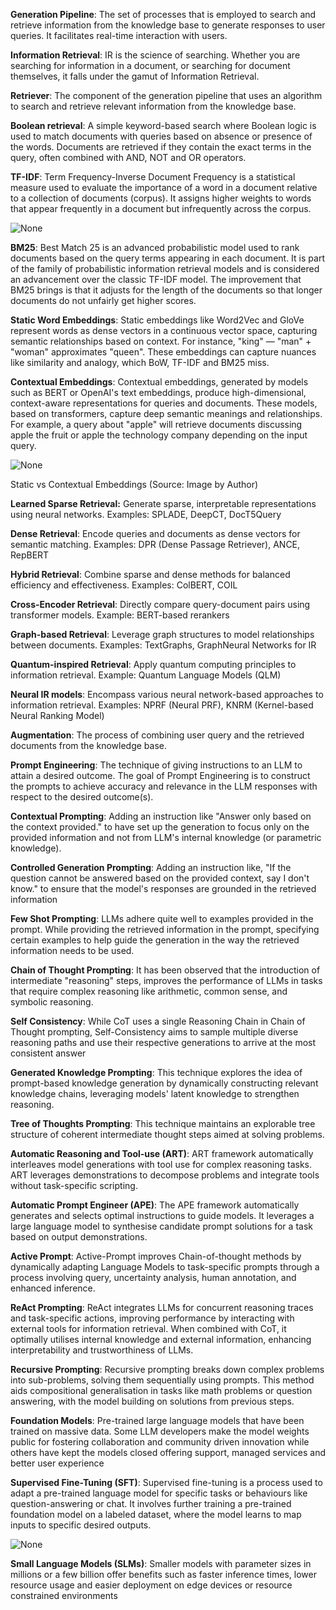 **Generation Pipeline**: The set of processes that is employed to search and retrieve information from the knowledge base to generate responses to user queries. It facilitates real-time interaction with users.

**Information Retrieval**: IR is the science of searching. Whether you are searching for information in a document, or searching for document themselves, it falls under the gamut of Information Retrieval.

**Retriever**: The component of the generation pipeline that uses an algorithm to search and retrieve relevant information from the knowledge base.

**Boolean retrieval**: A simple keyword-based search where Boolean logic is used to match documents with queries based on absence or presence of the words. Documents are retrieved if they contain the exact terms in the query, often combined with AND, NOT and OR operators.

**TF-IDF**: Term Frequency-Inverse Document Frequency is a statistical measure used to evaluate the importance of a word in a document relative to a collection of documents (corpus). It assigns higher weights to words that appear frequently in a document but infrequently across the corpus.

![None](https://miro.medium.com/v2/resize:fit:700/1*9VLpWevJ2a-Fnf6d-05gkg.png)


**BM25**: Best Match 25 is an advanced probabilistic model used to rank documents based on the query terms appearing in each document. It is part of the family of probabilistic information retrieval models and is considered an advancement over the classic TF-IDF model. The improvement that BM25 brings is that it adjusts for the length of the documents so that longer documents do not unfairly get higher scores.

**Static Word Embeddings**: Static embeddings like Word2Vec and GloVe represent words as dense vectors in a continuous vector space, capturing semantic relationships based on context. For instance, "king" — "man" + "woman" approximates "queen". These embeddings can capture nuances like similarity and analogy, which BoW, TF-IDF and BM25 miss.

**Contextual Embeddings**: Contextual embeddings, generated by models such as BERT or OpenAI's text embeddings, produce high-dimensional, context-aware representations for queries and documents. These models, based on transformers, capture deep semantic meanings and relationships. For example, a query about "apple" will retrieve documents discussing apple the fruit or apple the technology company depending on the input query.

![None](https://miro.medium.com/v2/resize:fit:700/1*buw8tbSpgEo5DvhrkSyJMw.png)

Static vs Contextual Embeddings (Source: Image by Author)

**Learned Sparse Retrieval:** Generate sparse, interpretable representations using neural networks. Examples: SPLADE, DeepCT, DocT5Query

**Dense Retrieval**: Encode queries and documents as dense vectors for semantic matching. Examples: DPR (Dense Passage Retriever), ANCE, RepBERT

**Hybrid Retrieval**: Combine sparse and dense methods for balanced efficiency and effectiveness. Examples: ColBERT, COIL

**Cross-Encoder Retrieval**: Directly compare query-document pairs using transformer models. Example: BERT-based rerankers

**Graph-based Retrieval**: Leverage graph structures to model relationships between documents. Examples: TextGraphs, GraphNeural Networks for IR

**Quantum-inspired Retrieval**: Apply quantum computing principles to information retrieval. Example: Quantum Language Models (QLM)

**Neural IR models**: Encompass various neural network-based approaches to information retrieval. Examples: NPRF (Neural PRF), KNRM (Kernel-based Neural Ranking Model)

**Augmentation**: The process of combining user query and the retrieved documents from the knowledge base.

**Prompt Engineering**: The technique of giving instructions to an LLM to attain a desired outcome. The goal of Prompt Engineering is to construct the prompts to achieve accuracy and relevance in the LLM responses with respect to the desired outcome(s).

**Contextual Prompting**: Adding an instruction like "Answer only based on the context provided." to have set up the generation to focus only on the provided information and not from LLM's internal knowledge (or parametric knowledge).

**Controlled Generation Prompting**: Adding an instruction like, "If the question cannot be answered based on the provided context, say I don't know." to ensure that the model's responses are grounded in the retrieved information

**Few Shot Prompting**: LLMs adhere quite well to examples provided in the prompt. While providing the retrieved information in the prompt, specifying certain examples to help guide the generation in the way the retrieved information needs to be used.

**Chain of Thought Prompting**: It has been observed that the introduction of intermediate "reasoning" steps, improves the performance of LLMs in tasks that require complex reasoning like arithmetic, common sense, and symbolic reasoning.

**Self Consistency**: While CoT uses a single Reasoning Chain in Chain of Thought prompting, Self-Consistency aims to sample multiple diverse reasoning paths and use their respective generations to arrive at the most consistent answer

**Generated Knowledge Prompting**: This technique explores the idea of prompt-based knowledge generation by dynamically constructing relevant knowledge chains, leveraging models' latent knowledge to strengthen reasoning.

**Tree of Thoughts Prompting**: This technique maintains an explorable tree structure of coherent intermediate thought steps aimed at solving problems.

**Automatic Reasoning and Tool-use (ART)**: ART framework automatically interleaves model generations with tool use for complex reasoning tasks. ART leverages demonstrations to decompose problems and integrate tools without task-specific scripting.

**Automatic Prompt Engineer (APE)**: The APE framework automatically generates and selects optimal instructions to guide models. It leverages a large language model to synthesise candidate prompt solutions for a task based on output demonstrations.

**Active Prompt**: Active-Prompt improves Chain-of-thought methods by dynamically adapting Language Models to task-specific prompts through a process involving query, uncertainty analysis, human annotation, and enhanced inference.

**ReAct Prompting**: ReAct integrates LLMs for concurrent reasoning traces and task-specific actions, improving performance by interacting with external tools for information retrieval. When combined with CoT, it optimally utilises internal knowledge and external information, enhancing interpretability and trustworthiness of LLMs.

**Recursive Prompting**: Recursive prompting breaks down complex problems into sub-problems, solving them sequentially using prompts. This method aids compositional generalisation in tasks like math problems or question answering, with the model building on solutions from previous steps.

**Foundation Models**: Pre-trained large language models that have been trained on massive data. Some LLM developers make the model weights public for fostering collaboration and community driven innovation while others have kept the models closed offering support, managed services and better user experience

**Supervised Fine-Tuning (SFT)**: Supervised fine-tuning is a process used to adapt a pre-trained language model for specific tasks or behaviours like question-answering or chat. It involves further training a pre-trained foundation model on a labeled dataset, where the model learns to map inputs to specific desired outputs.

![None](https://miro.medium.com/v2/resize:fit:700/1*ZbNTmH66j74uCq_KonVK-w.png)

**Small Language Models (SLMs)**: Smaller models with parameter sizes in millions or a few billion offer benefits such as faster inference times, lower resource usage and easier deployment on edge devices or resource constrained environments
